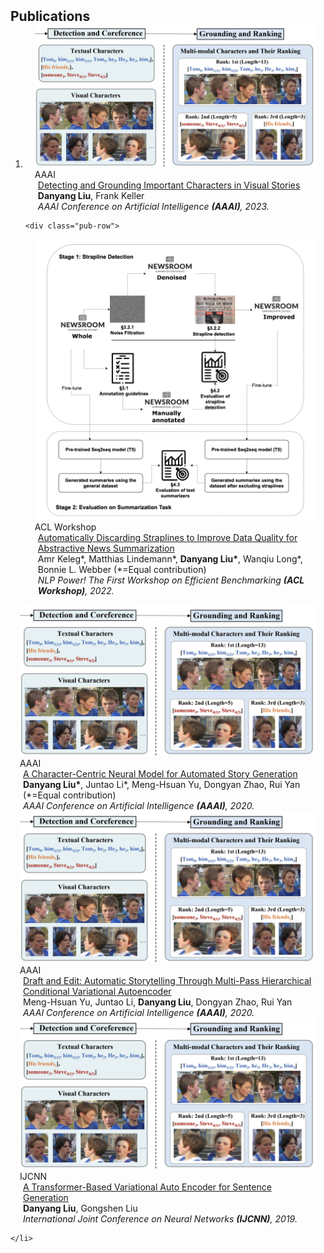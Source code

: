 <h2 id="publications" style="margin: 2px 0px -15px;">Publications</h2>

<div class="publications">
<ol class="bibliography">

<li>
<div class="pub-row">

  <div class="col-sm-3 abbr" style="position: relative;padding-right: 15px;padding-left: 15px;">
    <img src="assets/img/aaai2023.png" class="teaser img-fluid z-depth-1">
    <abbr class="badge">AAAI</abbr>
  </div>

  <div class="col-sm-9" style="position: relative;padding-right: 15px;padding-left: 20px;">
    <div class="title"><a href="https://arxiv.org/pdf/2002.10211.pdf">Detecting and Grounding Important Characters in Visual Stories</a></div>
    <div class="author"><strong>Danyang Liu</strong>, Frank Keller</div>
    <div class="periodical"><em>AAAI Conference on Artificial Intelligence <strong>(AAAI)</strong>, 2023.</em></div>
  </div>
</div>

    
    
    <div class="pub-row">

  <div class="col-sm-3 abbr" style="position: relative;padding-right: 15px;padding-left: 15px;">
    <img src="assets/img/strapline.png" class="teaser img-fluid z-depth-1">
    <abbr class="badge">ACL Workshop</abbr>
  </div>

  <div class="col-sm-9" style="position: relative;padding-right: 15px;padding-left: 20px;">
    <div class="title"><a href="https://aclanthology.org/2022.nlppower-1.5/">Automatically Discarding Straplines to Improve Data Quality for Abstractive News Summarization</a></div>
    <div class="author">Amr Keleg*, Matthias Lindemann*, <strong>Danyang Liu*</strong>, Wanqiu Long*, Bonnie L. Webber (*=Equal contribution)</div>
    <div class="periodical"><em>NLP Power! The First Workshop on Efficient Benchmarking <strong>(ACL Workshop)</strong>, 2022.</em></div>
  </div>
</div>
    
    
<div class="pub-row">

  <div class="col-sm-3 abbr" style="position: relative;padding-right: 15px;padding-left: 15px;">
    <img src="assets/img/aaai2023.png" class="teaser img-fluid z-depth-1">
    <abbr class="badge">AAAI</abbr>
  </div>

  <div class="col-sm-9" style="position: relative;padding-right: 15px;padding-left: 20px;">
    <div class="title"><a href="https://arxiv.org/pdf/2002.10211.pdf">A Character-Centric Neural Model for Automated Story Generation</a></div>
    <div class="author"><strong>Danyang Liu*</strong>, Juntao Li*, Meng-Hsuan Yu, Dongyan Zhao, Rui Yan (*=Equal contribution)</div>
    <div class="periodical"><em>AAAI Conference on Artificial Intelligence <strong>(AAAI)</strong>, 2020.</em></div>
  </div>
</div>
    
<div class="pub-row">

  <div class="col-sm-3 abbr" style="position: relative;padding-right: 15px;padding-left: 15px;">
    <img src="assets/img/aaai2023.png" class="teaser img-fluid z-depth-1">
    <abbr class="badge">AAAI</abbr>
  </div>

  <div class="col-sm-9" style="position: relative;padding-right: 15px;padding-left: 20px;">
    <div class="title"><a href="https://arxiv.org/pdf/2002.10211.pdf">Draft and Edit: Automatic Storytelling Through Multi-Pass Hierarchical Conditional Variational Autoencoder</a></div>
    <div class="author">Meng-Hsuan Yu, Juntao Li, <strong>Danyang Liu</strong>, Dongyan Zhao, Rui Yan</div>
    <div class="periodical"><em>AAAI Conference on Artificial Intelligence <strong>(AAAI)</strong>, 2020.</em></div>
  </div>
</div>
    
<div class="pub-row">

  <div class="col-sm-3 abbr" style="position: relative;padding-right: 15px;padding-left: 15px;">
    <img src="assets/img/aaai2023.png" class="teaser img-fluid z-depth-1">
    <abbr class="badge">IJCNN</abbr>
  </div>

  <div class="col-sm-9" style="position: relative;padding-right: 15px;padding-left: 20px;">
    <div class="title"><a href="https://arxiv.org/pdf/2002.10211.pdf">A Transformer-Based Variational Auto Encoder for Sentence Generation</a></div>
    <div class="author"><strong>Danyang Liu</strong>, Gongshen Liu</div>
    <div class="periodical"><em>International Joint Conference on Neural Networks <strong>(IJCNN)</strong>, 2019.</em></div>
  </div>
</div>
    
    
    </li>
  
<br>

</ol>
</div>
